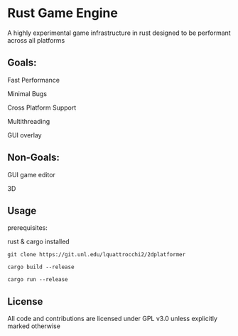 # Rust Game Engine

A highly experimental game infrastructure in rust designed to be performant across all platforms

## Goals:

Fast Performance

Minimal Bugs

Cross Platform Support

Multithreading

GUI overlay

## Non-Goals:

GUI game editor

3D

## Usage
prerequisites:

rust & cargo installed

```git clone https://git.unl.edu/lquattrocchi2/2dplatformer```

```cargo build --release```

```cargo run --release```

## License
All code and contributions are licensed under GPL v3.0 unless explicitly marked otherwise
